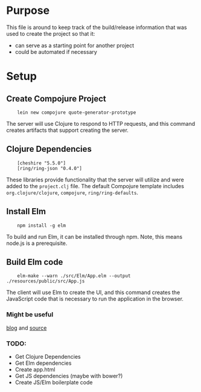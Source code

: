 # Purpose

This file is around to keep track of the build/release information that was used to create the project so that it:

* can serve as a starting point for another project
* could be automated if necessary

# Setup
## Create Compojure Project

        lein new compojure quote-generator-prototype

The server will use Clojure to respond to HTTP requests, and this command creates artifacts that support creating the server.

## Clojure Dependencies

        [cheshire "5.5.0"]
        [ring/ring-json "0.4.0"]

These libraries provide functionality that the server will utilize and were added to the `project.clj` file. The default Compojure template includes `org.clojure/clojure`, `compojure`, `ring/ring-defaults`.

## Install Elm

        npm install -g elm

To build and run Elm, it can be installed through npm. Note, this means node.js is a prerequisite.

## Build Elm code

        elm-make --warn ./src/Elm/App.elm --output ./resources/public/src/App.js

The client will use Elm to create the UI, and this command creates the JavaScript code that is necessary to run the application in the browser.

### Might be useful
[blog](http://www.gizra.com/content/thinking-choosing-elm/) and [source](https://github.com/Gizra/elm-hedley)

### TODO:
* Get Clojure Dependencies
* Get Elm dependencies
* Create app.html
* Get JS dependencies (maybe with bower?)
* Create JS/Elm boilerplate code
